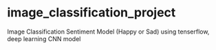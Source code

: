 # image_classification_project
Image Classification Sentiment Model (Happy or Sad) using tenserflow, deep learning CNN model
